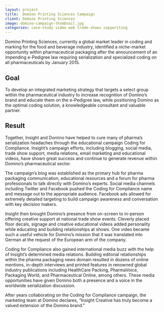 ```yaml
---
layout: project
title:  Domino Printing Sciences Campaign
client: Domino Printing Sciences
image: domino-campaign-thumbnail.jpg
categories: case-study video web trade-shows copywriting
---
```


Domino Printing Sciences, currently a global market leader in coding and marking for the food and beverage industry, identified a niche-market opportunity within pharmaceutical packaging after the announcement of an impending e-Pedigree law requiring serialization and specialized coding on all pharmaceuticals by January 2015.

## Goal

To develop an integrated marketing strategy that targets a select group within the pharmaceutical industry to increase recognition of Domino’s brand and educate them on the e-Pedigree law, while positioning Domino as the optimal coding solution, a knowledgeable consultant and valuable partner.

## Result

Together, Insight and Domino have helped to cure many of pharma’s serialization headaches through the educational campaign Coding for Compliance. Insight’s campaign efforts, including blogging, social media, trade show support, media relations, email marketing and educational videos, have shown great success and continue to generate revenue within Domino’s pharmaceutical sector.

The campaign’s blog was established as the primary hub for pharma packaging communication, educational resources and a forum for pharma professionals to talk directly with Domino’s experts. Social media channels including Twitter and Facebook pushed the Coding for Compliance name and message out to the appropriate audience. Facebook ads allowed for extremely detailed targeting to build campaign awareness and conversation with key decision makers.

Insight then brought Domino’s presence from on-screen to in-person offering creative support at national trade show events. Cleverly placed floor decals, signage and creative educational videos added personality while educating and building relationships at shows. One video became such a useful vehicle for Domino’s mission that it was translated into German at the request of the European arm of the company.

Coding for Compliance also gained international media buzz with the help of Insight’s determined media relations. Building editorial relationships within the pharma packaging news domain resulted in dozens of online mentions, in-depth interviews and printed features in renowned global industry publications including HealthCare Packing, PharmaVoice, Packaging World, and Pharmaceutical Online, among others. These media opportunities have given Domino both a presence and a voice in the worldwide serialization discussion.

After years collaborating on the Coding for Compliance campaign, the marketing team at Domino declares, “Insight Creative has truly become a valued extension of the Domino brand.”